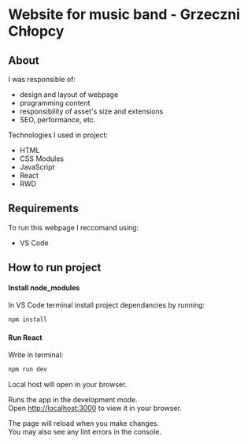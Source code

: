 # Website for music band - Grzeczni Chłopcy

## About

I was responsible of:

- design and layout of webpage
- programming content
- responsibility of asset's size and extensions
- SEO, performance, etc.

Technologies I used in project:
- HTML
- CSS Modules
- JavaScript
- React
- RWD

## Requirements

To run this webpage I reccomand using:
- VS Code

## How to run project
#### Install node_modules
In VS Code terminal install project dependancies by running: 
```bash
npm install
```

#### Run React
Write in terminal:
```bash
npm run dev
```
Local host will open in your browser.

Runs the app in the development mode.\
Open [http://localhost:3000](http://localhost:5173) to view it in your browser.

The page will reload when you make changes.\
You may also see any lint errors in the console.